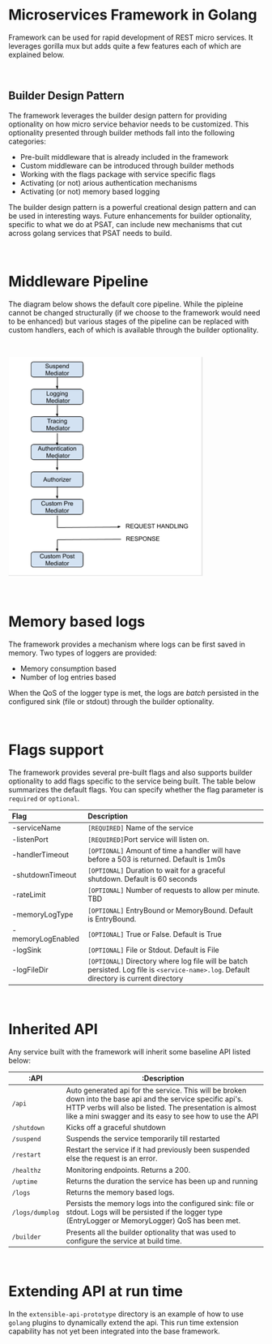 # Microservices Framework in Golang

Framework can be used for rapid development of REST micro services. It leverages gorilla mux but
adds quite a few features each of which are explained below.

</br>

## Builder Design Pattern
The framework leverages the builder design pattern for providing optionality on how micro service behavior
needs to be customized. This optionality presented through builder methods fall into the following categories:

* Pre-built middleware that is already included in the framework
* Custom middleware can be introduced through builder methods
* Working with the flags package with service specific flags
* Activating (or not) arious authentication mechanisms
* Activating (or not) memory based logging

The builder design pattern is a powerful creational design pattern and can be used in interesting ways. Future enhancements for builder optionality, specific to what we do at PSAT, can include new mechanisms that cut across golang services that PSAT needs to build. 

</br>

# Middleware Pipeline

The diagram below shows the default core pipeline. While the pipleine cannot be changed structurally (if we choose to the framework would need to be enhanced) but various stages of the pipeline can be replaced with custom handlers, each of which is available through the builder optionality.

</br>

![Pipeline]( pipeline.png )

</br>

# Memory based logs
The framework provides a mechanism where logs can be first saved in memory. Two types of loggers are provided:

* Memory consumption based
* Number of log entries based

When the QoS of the logger type is met, the logs are _batch_ persisted in the configured sink (file or stdout) through the builder optionality.

</br>

# Flags support
The framework provides several pre-built flags and also supports builder optionality to add flags specific to the service being built. The table below summarizes the default flags. You can specify whether the flag parameter is `required` or `optional`.

| Flag | Description |
| :---  | :----------- |
| -serviceName | `[REQUIRED]` Name of the service |
| -listenPort | `[REQUIRED]`Port service will listen on. |
| -handlerTimeout | `[OPTIONAL]` Amount of time a handler will have before a 503 is returned. Default is 1m0s |
| -shutdownTimeout | `[OPTIONAL]` Duration to wait for a graceful shutdown. Default is 60 seconds |
| -rateLimit | `[OPTIONAL]` Number of requests to allow per minute. TBD |
| -memoryLogType | `[OPTIONAL]` EntryBound or MemoryBound. Default is EntryBound. |
| -memoryLogEnabled | `[OPTIONAL]` True or False. Default is True |
| -logSink | `[OPTIONAL]` File or Stdout. Default is File |
| -logFileDir | `[OPTIONAL]` Directory where log file will be batch persisted. Log file is `<service-name>.log`. Default directory is current directory |

</br>

# Inherited API

Any service built with the framework will inherit some baseline API listed below:

| :API | :Description |
| ---  | ----------- |
| `/api` | Auto generated api for the service. This will be broken down into the base api and the service specific api's. HTTP verbs will also be listed. The presentation is almost like a mini swagger and its easy to see how to use the API |
| `/shutdown` | Kicks off a graceful shutdown |
| `/suspend` | Suspends the service temporarily till restarted |
| `/restart` | Restart the service if it had previously been suspended else the request is an error. |
| `/healthz` | Monitoring endpoints. Returns a 200. |
| `/uptime` | Returns the duration the service has been up and running |
| `/logs` | Returns the memory based logs. |
| `/logs/dumplog` | Persists the memory logs into the configured sink: file or stdout. Logs will be persisted if the logger type (EntryLogger or MemoryLogger) QoS has been met. |
| `/builder` | Presents all the builder optionality that was used to configure the service at build time. |

</br>

# Extending API at run time

In the `extensible-api-prototype` directory is an example of how to use `golang` plugins to dynamically extend the api. This run time extension capability has not yet been integrated into the base framework.


